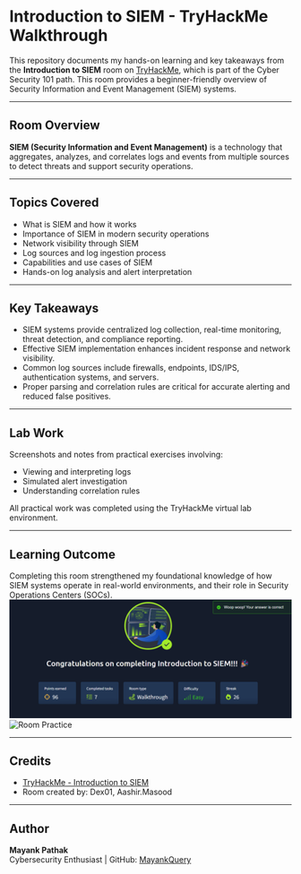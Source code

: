 # Introduction to SIEM - TryHackMe Walkthrough

This repository documents my hands-on learning and key takeaways from the **Introduction to SIEM** room on [TryHackMe](https://tryhackme.com/room/introductiontosiem), which is part of the Cyber Security 101 path. This room provides a beginner-friendly overview of Security Information and Event Management (SIEM) systems.

---

## Room Overview

**SIEM (Security Information and Event Management)** is a technology that aggregates, analyzes, and correlates logs and events from multiple sources to detect threats and support security operations.

---

## Topics Covered

- What is SIEM and how it works
- Importance of SIEM in modern security operations
- Network visibility through SIEM
- Log sources and log ingestion process
- Capabilities and use cases of SIEM
- Hands-on log analysis and alert interpretation

---

## Key Takeaways

- SIEM systems provide centralized log collection, real-time monitoring, threat detection, and compliance reporting.
- Effective SIEM implementation enhances incident response and network visibility.
- Common log sources include firewalls, endpoints, IDS/IPS, authentication systems, and servers.
- Proper parsing and correlation rules are critical for accurate alerting and reduced false positives.

---

## Lab Work

Screenshots and notes from practical exercises involving:

- Viewing and interpreting logs
- Simulated alert investigation
- Understanding correlation rules

All practical work was completed using the TryHackMe virtual lab environment.

---

## Learning Outcome

Completing this room strengthened my foundational knowledge of how SIEM systems operate in real-world environments, and their role in Security Operations Centers (SOCs).
![Room Completion](https://github.com/MayankQuery/tryhackme-writeups/blob/main/introduction-to-siem/images/introduction-to-siem-completion.png)
![Room Practice]()

---

## Credits

- [TryHackMe - Introduction to SIEM](https://tryhackme.com/room/introductiontosiem)
- Room created by: Dex01, Aashir.Masood

---

## Author

**Mayank Pathak**  
Cybersecurity Enthusiast | GitHub: [MayankQuery](https://github.com/MayankQuery)

